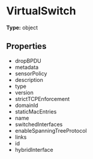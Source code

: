 # VirtualSwitch


**Type:** object

## Properties
* dropBPDU
* metadata
* sensorPolicy
* description
* type
* version
* strictTCPEnforcement
* domainId
* staticMacEntries
* name
* switchedInterfaces
* enableSpanningTreeProtocol
* links
* id
* hybridInterface
